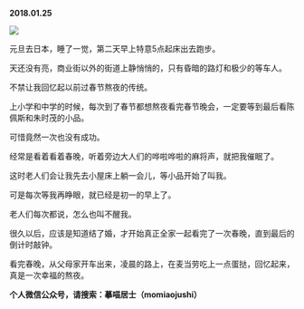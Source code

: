 
          
            
**2018.01.25**



![](//upload-images.jianshu.io/upload_images/51001-8233d822fa371512.jpg)




元旦去日本，睡了一觉，第二天早上特意5点起床出去跑步。

天还没有亮，商业街以外的街道上静悄悄的，只有昏暗的路灯和极少的等车人。

不禁让我回忆起以前过春节熬夜的传统。

上小学和中学的时候，每次到了春节都想熬夜看完春节晚会，一定要等到最后看陈佩斯和朱时茂的小品。

可惜竟然一次也没有成功。

经常是看着看着春晚，听着旁边大人们的哗啦哗啦的麻将声，就把我催眠了。

这时老人们会让我先去小屋床上躺一会儿，等小品开始了叫我。

可是每次等我再睁眼，就已经是初一的早上了。

老人们每次都说，怎么也叫不醒我。

很久以后，应该是知道结了婚，才开始真正全家一起看完了一次春晚，直到最后的倒计时敲钟。

看完春晚，从父母家开车出来，凌晨的路上，在麦当劳吃上一点蛋挞，回忆起来，真是一次幸福的熬夜。


**个人微信公众号，请搜索：摹喵居士（momiaojushi）**

          
        